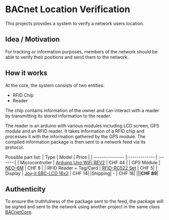 # BACnet Location Verification

This projects provides a system to verify a network users location.


## Idea / Motivation

For tracking or information purposes, members of the network should be able to verify their positions and send them to the network.

## How it works

At the core, the system consists of two entities:

* RFID Chip
* Reader

The chip contains information of the owner and can interact with a reader by transmitting its stored information to the reader.

The reader is an arduino with various modules including LCD screen, GPS module and an RFID reader. It takes information of a RFID chip and processes it with the information gathered by the GPS module. The compiled information package is then sent to a network feed via its protocol.

Possible part list:
| Type            | Model         | Price  |
| --------------- |:-------------:| :------:|
| Microcontroller | [Arduino Uno WiFi REV2](https://www.conrad.ch/de/p/arduino-ag-entwicklungsboard-uno-wifi-rev2-1969870.html)   | CHF 44 |
| GPS Module      | [NEO-6M](https://www.berrybase.ch/audio-video/navigation/u-blox-neo-6m-gps-ttl-empf-228-nger-inkl.-antenne)        | CHF 8 |
| RFID Reader + Tag/Card | [RFID-RC522 Set](https://www.berrybase.ch/sensoren-module/rfid-nfc/rfid-leseger-228-t-mit-spi-schnittstelle-inkl.-karte-dongle)   | CHF 5|
| Display    | [Joy-it SBC-LCD 16x2](https://www.conrad.ch/de/p/joy-it-sbc-lcd16x2-display-modul-6-6-cm-2-6-zoll-16-x-2-pixel-passend-fuer-raspberry-pi-arduino-banana-pi-cubieboar-1503825.html)   | CHF 14|
|Shipping| - | CHF 18|
|||**CHF 89**|

## Authenticity

To ensure the truthfulness of the package sent to the feed, the package will be signed and sent to the network using another project in the same class [BACnetCore](https://github.com/RaphaelKreft/BACnet/tree/master/21-fs-ias-lec/3-BACnetCore).
